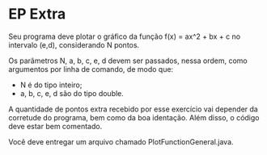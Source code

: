 # EP Extra
Seu programa deve plotar o gráfico da função f(x) = ax^2 + bx + c no intervalo (e,d), considerando N pontos.

Os parâmetros N, a, b, c, e, d devem ser passados, nessa ordem, como argumentos por linha de comando, de modo que: 

- N é do tipo inteiro;
- a, b, c, e, d são do tipo double.

A quantidade de pontos extra recebido por esse exercício vai depender da corretude do programa, bem como da boa identação. Além disso, o código deve estar bem comentado.

Você deve entregar um arquivo chamado PlotFunctionGeneral.java.
